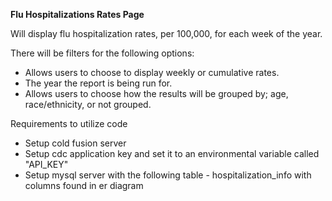 **Flu Hospitalizations Rates Page**

Will display flu hospitalization rates, per 100,000, for each week of the year. 

There will be filters for the following options:
*	Allows users to choose to display weekly or cumulative rates.
*	The year the report is being run for.
*	Allows users to choose how the results will be grouped by; age, race/ethnicity, or not grouped.

Requirements to utilize code
* Setup cold fusion server
* Setup cdc application key and set it to an environmental variable called "API_KEY"
* Setup mysql server with the following table - hospitalization_info with columns found in er diagram
